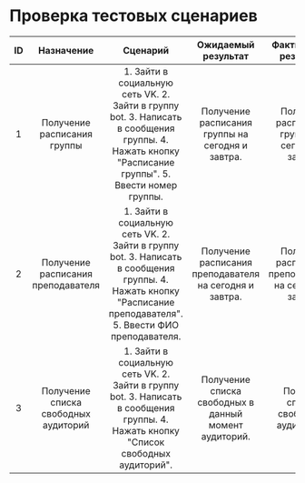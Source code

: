 # Проверка тестовых сценариев
| ID  | Назначение  | Сценарий | Ожидаемый результат  | Фактический результат  | Оценка |
|:-------------: |:---------------:| :-------------:|:-------------: |:---------------:| :-------------:|
| 1       | Получение расписания группы |     1.	Зайти в социальную сеть VK.         2.	Зайти в группу bot.  3.	Написать в сообщения группы.  4.	Нажать кнопку "Расписание группы".  5.	Ввести номер группы.| Получение расписания группы на сегодня и завтра.       | Получено расписание группы на сегодня и завтра |     Тест пройден.  |
| 2       | Получение расписания преподавателя  |     1.	Зайти в социальную сеть VK.  2.	Зайти в группу bot.  3.	Написать в сообщения группы.  4.	Нажать кнопку "Расписание преподавателя".  5.	Ввести ФИО преподавателя.| Получение расписания преподавателя на сегодня и завтра.       | Получено расписание преподователя на сегодня и завтра |     Тест пройден. |
| 3       | Получение списка свободных аудиторий  |     1.	Зайти в социальную сеть VK.  2.	Зайти в группу bot.  3.	Написать в сообщения группы.  4.	Нажать кнопку "Список свободных аудиторий".| Получение списка свободных в данный момент аудиторий.       | Получен список свободных аудиторий . |     Тест пройден.  |
